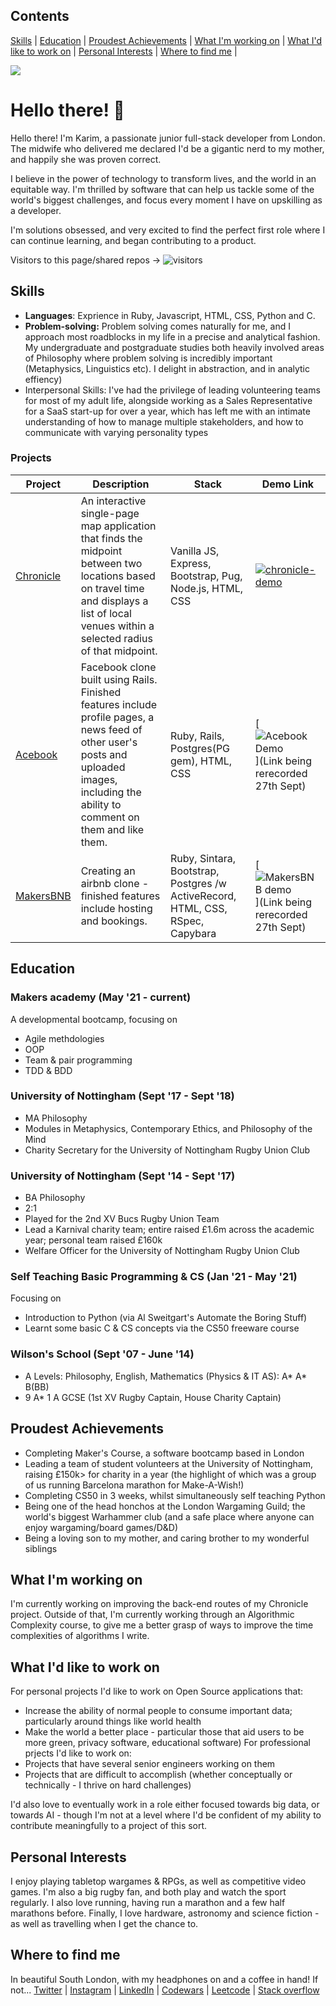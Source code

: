 ## Contents
[Skills](#skills) | [Education](#education) | [Proudest Achievements](#proudest-achievements) | [What I'm working on](#what-im-working-on) | [What I'd like to work on](what-id-like-to-work-on) | [Personal Interests](#personal-interests) | [Where to find me](#where-to-find-me) | 

<img src = "https://github-readme-stats.vercel.app/api?username=karimabuseer&&show_icons=true&title_colo[%E2%80%A6]f&icon_color=bb2acf&text_color=daf7dc&bg_color=151515">

# Hello there! 👋
Hello there! I'm Karim, a passionate junior full-stack developer from London. The midwife who delivered me declared I'd be a gigantic nerd to my mother, and happily she was proven correct. 

I believe in the power of technology to transform lives, and the world in an equitable way. I'm thrilled by software that can help us tackle some of the world's biggest challenges, and focus every moment I have on upskilling as a developer. 

I'm solutions obsessed, and very excited to find the perfect first role where I can continue learning, and began contributing to a product. 

Visitors to this page/shared repos -> ![visitors](https://visitor-badge.glitch.me/badge?page_id=78814665)

## Skills
- **Languages**: Exprience in Ruby, Javascript, HTML, CSS, Python and C.
- **Problem-solving:** Problem solving comes naturally for me, and I approach most roadblocks in my life in a precise and analytical fashion. My undergraduate and postgraduate studies both heavily involved areas of Philosophy where problem solving is incredibly important (Metaphysics, Linguistics etc). I delight in abstraction, and in analytic effiency)
- Interpersonal Skills: I've had the privilege of leading volunteering teams for most of my adult life, alongside working as a Sales Representative for a SaaS start-up for over a year, which has left me with an intimate understanding of how to manage multiple stakeholders, and how to communicate with varying personality types


### Projects
Project | Description | Stack | Demo Link
--- | --- | --- | ---
[Chronicle](https://github.com/karimabuseer/chronicle-content-tracker) | An interactive single-page map application that finds the midpoint between two locations based on travel time and displays a list of local venues within a selected radius of that midpoint. | Vanilla JS, Express, Bootstrap, Pug, Node.js, HTML, CSS | [![chronicle-demo](https://cloud.githubusercontent.com/assets/12953472/18688266/701982fc-7f7b-11e6-8971-5f1e03f554b7.png)](https://chronicle-content-tracker.herokuapp.com/)
[Acebook](https://github.com/karimabuseer/acebook-danger-noodles) | Facebook clone built using Rails. Finished features include profile pages, a news feed of other user's posts and uploaded images, including the ability to comment on them and like them.  | Ruby, Rails, Postgres(PG gem), HTML, CSS | [![Acebook Demo](https://cloud.githubusercontent.com/assets/12953472/18688443/6021e65e-7f7c-11e6-9479-6ad58e3ab834.png)](Link being rerecorded 27th Sept)
[MakersBNB](https://github.com/karimabuseer/makersbnb) | Creating an airbnb clone - finished features include hosting and bookings. | Ruby, Sintara, Bootstrap, Postgres /w ActiveRecord, HTML, CSS, RSpec, Capybara | [![MakersBNB demo](https://cloud.githubusercontent.com/assets/12953472/18688443/6021e65e-7f7c-11e6-9479-6ad58e3ab834.png)](Link being rerecorded 27th Sept)

## Education
### Makers academy (May '21 - current)
A developmental bootcamp, focusing on
- Agile methdologies
- OOP
- Team & pair programming
- TDD & BDD
### University of Nottingham (Sept '17 - Sept '18)
* MA Philosophy
* Modules in Metaphysics, Contemporary Ethics, and Philosophy of the Mind
* Charity Secretary for the University of Nottingham Rugby Union Club
### University of Nottingham (Sept '14 - Sept '17)
* BA Philosophy
* 2:1
* Played for the 2nd XV Bucs Rugby Union Team
* Lead a Karnival charity team; entire raised £1.6m across the academic year; personal team raised £160k
* Welfare Officer for the University of Nottingham Rugby Union Club
### Self Teaching Basic Programming & CS (Jan '21  - May '21)
Focusing on
* Introduction to Python (via Al Sweitgart's Automate the Boring Stuff)
* Learnt some basic C & CS concepts via the CS50 freeware course

### Wilson's School (Sept '07 - June '14)
* A Levels: Philosophy, English, Mathematics (Physics & IT AS): A* A* B(BB)
* 9 A* 1 A GCSE (1st XV Rugby Captain, House Charity Captain)


## Proudest Achievements
  - Completing Maker's Course, a software bootcamp based in London
  - Leading a team of student volunteers at the University of Nottingham, raising £150k> for charity in a year (the highlight of which was a group of us running Barcelona marathon for Make-A-Wish!)
  - Completing CS50 in 3 weeks, whilst simultaneously self teaching Python
  - Being one of the head honchos at the London Wargaming Guild; the world's biggest Warhammer club (and a safe place where anyone can enjoy wargaming/board games/D&D)
  - Being a loving son to my mother, and caring brother to my wonderful siblings

## What I'm working on
I'm currently working on improving the back-end routes of my Chronicle project. Outside of that, I'm currently working through an Algorithmic Complexity course, to give me a better grasp of ways to improve the time complexities of algorithms I write.

## What I'd like to work on
For personal projects I'd like to work on Open Source applications that:
-  Increase the ability of normal people to consume important data; particularly around things like world health
-  Make the world a better place - particular those that aid users to be more green, privacy software, educational software)
For professional prjects I'd like to work on:
- Projects that have several senior engineers working on them
- Projects that are difficult to accomplish (whether conceptually or technically - I thrive on hard challenges)

I'd also love to eventually work in a role either focused towards big data, or towards AI - though I'm not at a level where I'd be confident of my ability to contribute meaningfully to a project of this sort.

## Personal Interests
I enjoy playing tabletop wargames & RPGs, as well as competitive video games. I'm also a big rugby fan, and both play and watch the sport regularly. I also love running, having run a marathon and a few half marathons before. Finally, I love hardware, astronomy and science fiction - as well as travelling when I get the chance to. 

## Where to find me
In beautiful South London, with my headphones on and a coffee in hand! If not...
[Twitter](https://twitter.com/KarimDoesTech) | [Instagram](https://www.instagram.com/karimabuseer/) | [LinkedIn](https://www.linkedin.com/in/karim-abu-seer-1a896153/) | [Codewars](https://www.codewars.com/users/karimabuseer) | [Leetcode](https://leetcode.com/karimabuseer/) | [Stack overflow](https://stackoverflow.com/users/16329462/karim-abu-seer)
